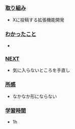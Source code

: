 ### <u>取り組み</u>
- Xに投稿する拡張機能開発

### <u>わかったこと</u>
- 

### <u>NEXT</u>
- 気に入らないところを手直し

### <u>所感</u>
- なかなか形にならない

### <u>学習時間</u>
- 1h